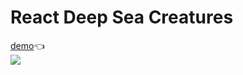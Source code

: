 # React Deep Sea Creatures
[demo](https://willianlouza.github.io/react-deep-sea/)👈<br/>
![](https://media.giphy.com/media/wUsqjz9tr5FDjzypSO/giphy-downsized-large.gif)
